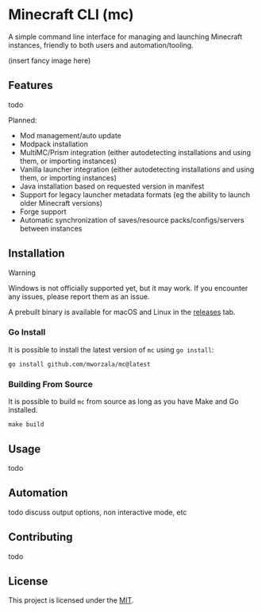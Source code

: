 # Minecraft CLI (mc)
A simple command line interface for managing and launching Minecraft instances, friendly to both users and automation/tooling.

(insert fancy image here)

## Features
todo

Planned:
- Mod management/auto update
- Modpack installation
- MultiMC/Prism integration (either autodetecting installations and using them, or importing instances)
- Vanilla launcher integration (either autodetecting installations and using them, or importing instances)
- Java installation based on requested version in manifest
- Support for legacy launcher metadata formats (eg the ability to launch older Minecraft versions)
- Forge support
- Automatic synchronization of saves/resource packs/configs/servers between instances

## Installation

> [!WARNING]
> Windows is not officially supported yet, but it may work. If you encounter any issues, please report them as an issue.

A prebuilt binary is available for macOS and Linux in the [releases](https://github.com/mworzala/mc/releases) tab.

### Go Install
It is possible to install the latest version of `mc` using `go install`:
```shell
go install github.com/mworzala/mc@latest
```

### Building From Source
It is possible to build `mc` from source as long as you have Make and Go installed.

```shell
make build
```

## Usage
todo

## Automation
todo discuss output options, non interactive mode, etc

## Contributing
todo

## License
This project is licensed under the [MIT](../LICENSE).

